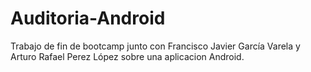 # Auditoria-Android
Trabajo de fin de bootcamp junto con Francisco Javier García Varela y Arturo Rafael Perez López sobre una aplicacion Android. 
